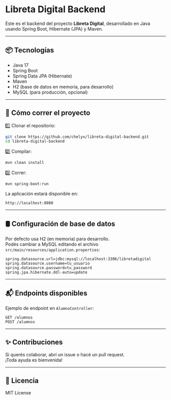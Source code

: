 # Libreta Digital Backend

Este es el backend del proyecto **Libreta Digital**, desarrollado en Java usando Spring Boot, Hibernate (JPA) y Maven.

---

## 📦 Tecnologías

- Java 17
- Spring Boot
- Spring Data JPA (Hibernate)
- Maven
- H2 (base de datos en memoria, para desarrollo)
- MySQL (para producción, opcional)

---

## 🚀 Cómo correr el proyecto

1️⃣ Clonar el repositorio:

```bash
git clone https://github.com/chelyx/libreta-digital-backend.git
cd libreta-digital-backend
```

2️⃣ Compilar:

```bash
mvn clean install
```

3️⃣ Correr:

```bash
mvn spring-boot:run
```

La aplicación estará disponible en:

```
http://localhost:8080
```

---

## 🛢️ Configuración de base de datos

Por defecto usa H2 (en memoria) para desarrollo.  
Podés cambiar a MySQL editando el archivo `src/main/resources/application.properties`:

```properties
spring.datasource.url=jdbc:mysql://localhost:3306/libretadigital
spring.datasource.username=tu_usuario
spring.datasource.password=tu_password
spring.jpa.hibernate.ddl-auto=update
```

---

## 📬 Endpoints disponibles

Ejemplo de endpoint en `AlumnoController`:

```
GET /alumnos
POST /alumnos
```

---

## ✨ Contribuciones

Si querés colaborar, abrí un issue o hacé un pull request.  
¡Toda ayuda es bienvenida!

---

## 📄 Licencia

MIT License
